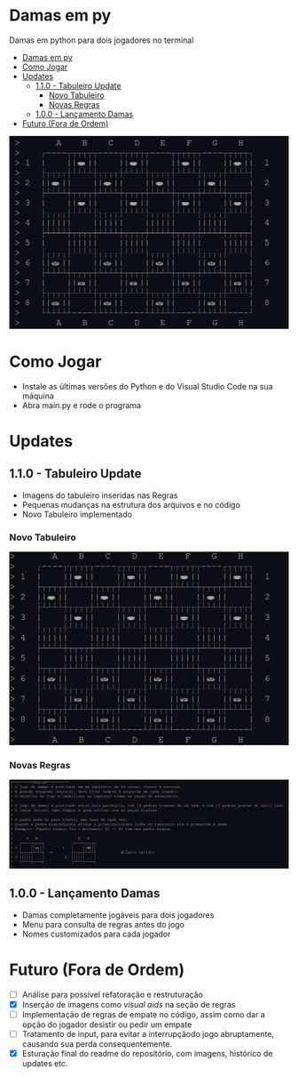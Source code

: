# Damas em py

Damas em python para dois jogadores no terminal
- [Damas em py](#damas-em-py)
- [Como Jogar](#como-jogar)
- [Updates](#updates)
  - [1.1.0 - Tabuleiro Update](#110---tabuleiro-update)
    - [Novo Tabuleiro](#novo-tabuleiro)
    - [Novas Regras](#novas-regras)
  - [1.0.0 - Lançamento Damas](#100---lançamento-damas)
- [Futuro (Fora de Ordem)](#futuro-fora-de-ordem)

![Partida](Imagens/partida.gif)

# Como Jogar

- Instale as últimas versões do Python e do Visual Studio Code na sua máquina
- Abra main.py e rode o programa

# Updates

## 1.1.0 - Tabuleiro Update

- Imagens do tabuleiro inseridas nas Regras
- Pequenas mudanças na estrutura dos arquivos e no código
- Novo Tabuleiro implementado 

### Novo Tabuleiro

![Tabuleiro](Imagens/tabuleiro.png)

### Novas Regras

![Regras](Imagens/regras.png)

## 1.0.0 - Lançamento Damas

- Damas completamente jogáveis para dois jogadores
- Menu para consulta de regras antes do jogo
- Nomes customizados para cada jogador

# Futuro (Fora de Ordem)

- [ ] Análise para possível refatoração e restruturação
- [X] Inserção de imagens como _visual aids_ na seção de regras
- [ ] Implementação de regras de empate no código, assim como dar a opção do jogador desistir ou pedir um empate
- [ ] Tratamento de input, para evitar a interrupçãodo jogo abruptamente, causando sua perda consequentemente.
- [X] Esturação final do readme do repositório, com imagens, histórico de updates etc.
